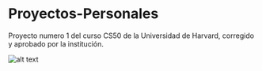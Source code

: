 # Proyectos-Personales

 Proyecto numero 1 del curso CS50 de la Universidad de Harvard, corregido y aprobado por la institución.
 
![alt text](https://media.discordapp.net/attachments/786229609971580982/786229624522670080/unknown.png)
